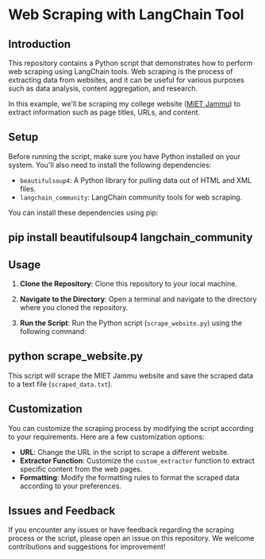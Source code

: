# Web Scraping with LangChain Tool 

## Introduction

This repository contains a Python script that demonstrates how to perform web scraping using LangChain tools. Web scraping is the process of extracting data from websites, and it can be useful for various purposes such as data analysis, content aggregation, and research.

In this example, we'll be scraping my college website ([MIET Jammu](https://www.mietjmu.in/)) to extract information such as page titles, URLs, and content.

## Setup

Before running the script, make sure you have Python installed on your system. You'll also need to install the following dependencies:

- `beautifulsoup4`: A Python library for pulling data out of HTML and XML files.
- `langchain_community`: LangChain community tools for web scraping.

You can install these dependencies using pip:

## pip install beautifulsoup4 langchain_community


## Usage

1. **Clone the Repository**: Clone this repository to your local machine.

2. **Navigate to the Directory**: Open a terminal and navigate to the directory where you cloned the repository.

3. **Run the Script**: Run the Python script (`scrape_website.py`) using the following command:



## python scrape_website.py


This script will scrape the MIET Jammu website and save the scraped data to a text file (`scraped_data.txt`).

## Customization

You can customize the scraping process by modifying the script according to your requirements. Here are a few customization options:

- **URL**: Change the URL in the script to scrape a different website.
- **Extractor Function**: Customize the `custom_extractor` function to extract specific content from the web pages.
- **Formatting**: Modify the formatting rules to format the scraped data according to your preferences.

## Issues and Feedback

If you encounter any issues or have feedback regarding the scraping process or the script, please open an issue on this repository. We welcome contributions and suggestions for improvement!

